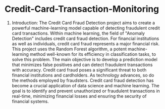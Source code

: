 # Credit-Card-Transaction-Monitoring
1. Introduction:
The Credit Card Fraud Detection project aims to create a powerful machine-learning model capable of detecting fraudulent credit card transactions. Within machine learning, the field of "Anomaly Detection" includes credit card fraud detection. For financial institutions as well as individuals, credit card fraud represents a major financial risk. This project uses the Random Forest algorithm, a potent machine-learning method well-known for its efficiency in classification tasks, to solve this problem. The main objective is to develop a prediction model that minimizes false positives and can detect fraudulent transactions with accuracy.
Credit card fraud poses a significant threat to both financial institutions and cardholders. As technology advances, so do the methods employed by fraudsters. Credit card fraud detection has become a crucial application of data science and machine learning. The goal is to identify and prevent unauthorized or fraudulent transactions in real-time, minimizing financial losses and ensuring the security of financial systems.
